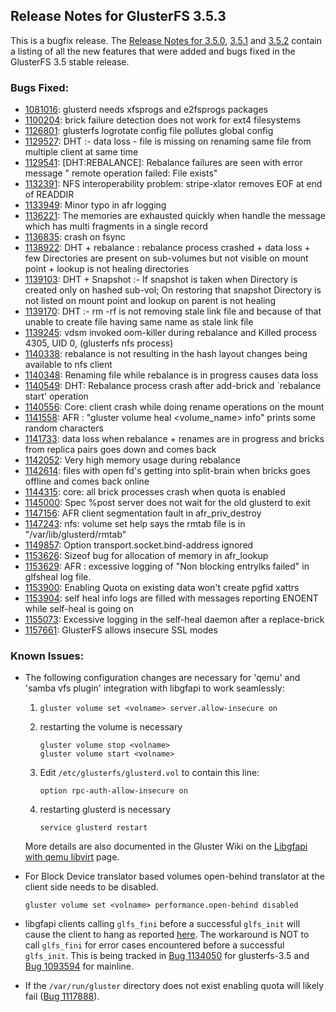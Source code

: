 ## Release Notes for GlusterFS 3.5.3

This is a bugfix release. The [Release Notes for 3.5.0](3.5.0.md),
[3.5.1](3.5.1.md) and [3.5.2](3.5.2.md) contain a listing of all the new
features that were added and bugs fixed in the GlusterFS 3.5 stable release.

### Bugs Fixed:

- [1081016](https://bugzilla.redhat.com/1081016): glusterd needs xfsprogs and e2fsprogs packages
- [1100204](https://bugzilla.redhat.com/1100204): brick failure detection does not work for ext4 filesystems
- [1126801](https://bugzilla.redhat.com/1126801): glusterfs logrotate config file pollutes global config
- [1129527](https://bugzilla.redhat.com/1129527): DHT :- data loss - file is missing on renaming same file from multiple client at same time
- [1129541](https://bugzilla.redhat.com/1129541): [DHT:REBALANCE]: Rebalance failures are seen with error message  " remote operation failed: File exists"
- [1132391](https://bugzilla.redhat.com/1132391): NFS interoperability problem: stripe-xlator removes EOF at end of READDIR
- [1133949](https://bugzilla.redhat.com/1133949): Minor typo in afr logging
- [1136221](https://bugzilla.redhat.com/1136221): The memories are exhausted quickly when handle the message which has multi fragments in a single record
- [1136835](https://bugzilla.redhat.com/1136835): crash on fsync
- [1138922](https://bugzilla.redhat.com/1138922): DHT + rebalance : rebalance process crashed + data loss + few Directories are present on sub-volumes but not visible on mount point + lookup is not healing directories
- [1139103](https://bugzilla.redhat.com/1139103): DHT + Snapshot :- If snapshot is taken when Directory is created only on hashed sub-vol; On restoring that snapshot Directory is not listed on mount point and lookup on parent is not healing
- [1139170](https://bugzilla.redhat.com/1139170): DHT :- rm -rf is not removing stale link file and because of that unable to create file having same name as stale link file
- [1139245](https://bugzilla.redhat.com/1139245): vdsm invoked oom-killer during rebalance and Killed process 4305, UID 0, (glusterfs nfs process)
- [1140338](https://bugzilla.redhat.com/1140338): rebalance is not resulting in the hash layout changes being available to nfs client
- [1140348](https://bugzilla.redhat.com/1140348): Renaming file while rebalance is in progress causes data loss
- [1140549](https://bugzilla.redhat.com/1140549): DHT: Rebalance process crash after add-brick and `rebalance start' operation
- [1140556](https://bugzilla.redhat.com/1140556): Core: client crash while doing rename operations on the mount
- [1141558](https://bugzilla.redhat.com/1141558): AFR : "gluster volume heal <volume_name> info" prints some random characters
- [1141733](https://bugzilla.redhat.com/1141733): data loss when rebalance + renames are in progress and bricks from replica pairs goes down and comes back
- [1142052](https://bugzilla.redhat.com/1142052): Very high memory usage during rebalance
- [1142614](https://bugzilla.redhat.com/1142614): files with open fd's getting into split-brain when bricks goes offline and comes back online
- [1144315](https://bugzilla.redhat.com/1144315): core: all brick processes crash when quota is enabled
- [1145000](https://bugzilla.redhat.com/1145000): Spec %post server does not wait for the old glusterd to exit
- [1147156](https://bugzilla.redhat.com/1147156): AFR client segmentation fault in afr_priv_destroy
- [1147243](https://bugzilla.redhat.com/1147243): nfs: volume set help says the rmtab file is in "/var/lib/glusterd/rmtab"
- [1149857](https://bugzilla.redhat.com/1149857): Option transport.socket.bind-address ignored
- [1153626](https://bugzilla.redhat.com/1153626): Sizeof bug for allocation of memory in afr_lookup
- [1153629](https://bugzilla.redhat.com/1153629): AFR : excessive logging of "Non blocking entrylks failed" in glfsheal log file.
- [1153900](https://bugzilla.redhat.com/1153900): Enabling Quota on existing data won't create pgfid xattrs
- [1153904](https://bugzilla.redhat.com/1153904): self heal info logs are filled with messages reporting ENOENT while self-heal is going on
- [1155073](https://bugzilla.redhat.com/1155073): Excessive logging in the self-heal daemon after a replace-brick
- [1157661](https://bugzilla.redhat.com/1157661): GlusterFS allows insecure SSL modes

### Known Issues:

- The following configuration changes are necessary for 'qemu' and 'samba vfs
  plugin' integration with libgfapi to work seamlessly:

   1. `gluster volume set <volname> server.allow-insecure on`
   2. restarting the volume is necessary

       ~~~
       gluster volume stop <volname>
       gluster volume start <volname>
       ~~~

   3. Edit `/etc/glusterfs/glusterd.vol` to contain this line:

       ~~~
       option rpc-auth-allow-insecure on
       ~~~

   4. restarting glusterd is necessary

       ~~~
       service glusterd restart
       ~~~

   More details are also documented in the Gluster Wiki on the [Libgfapi with qemu libvirt](http://www.gluster.org/community/documentation/index.php/Libgfapi_with_qemu_libvirt) page.

- For Block Device translator based volumes open-behind translator at the
  client side needs to be disabled.

  ~~~
  gluster volume set <volname> performance.open-behind disabled
  ~~~

- libgfapi clients calling `glfs_fini` before a successful `glfs_init` will cause the client to
  hang as reported [here](http://lists.gnu.org/archive/html/gluster-devel/2014-04/msg00179.html).
  The workaround is NOT to call `glfs_fini` for error cases encountered before a successful
  `glfs_init`. This is being tracked in [Bug 1134050](https://bugzilla.redhat.com/1134050) for
  glusterfs-3.5 and [Bug 1093594](https://bugzilla.redhat.com/1093594) for mainline.

- If the `/var/run/gluster` directory does not exist enabling quota will likely
  fail ([Bug 1117888](https://bugzilla.redhat.com/show_bug.cgi?id=1117888)).

